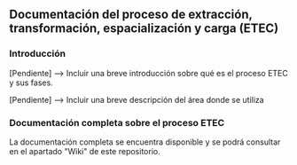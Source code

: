 ## Documentación del proceso de extracción, transformación, espacialización y carga (ETEC)

### Introducción

[Pendiente] --> Incluir una breve introducción sobre qué es el proceso ETEC y sus fases. 

[Pendiente] --> Incluir una breve descripción del área donde se utiliza

### Documentación completa sobre el proceso ETEC

La documentación completa se encuentra disponible y se podrá consultar en el apartado "Wiki" de este repositorio.


